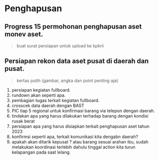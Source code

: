 # Penghapusan

## Progress 15 permohonan penghapusan aset monev aset. 
> buat surat persiapan untuk upload ke kpknl

## Persiapan rekon data aset pusat di daerah dan pusat.
> kertas putih (gambar, angka dan point penting aja)
1. persiapan kegiatan fullboard.
2. rundown akan seperti apa.
3. pembagian tugas terkait kegiatan fullboard.
4. crosscek data daerah dengan BAST
5. PIC tiap 5 regional untuk konfirmasi barang via telepon dengan daerah. 
6. tindakan apa yang harus dilakukan terhadap barang dengan kondisi rusak berat
7. persiapan apa yang harus disiapkan terkait penghapusan aset tahun 2023
8. konfirmsi seperti apa, terkait komunikasi kita dengabn daerah?
9. apakah akan ditarik kepusat ? atau barang sesuai arahan ibu, sudah melakukan koordinasi terlebih dahulu tinggal action kita turun kelapangan pada saat lelang.
> 
